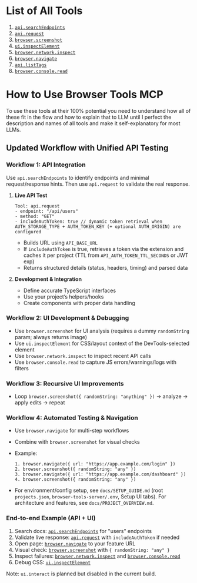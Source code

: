 # List of All Tools

1. [`api.searchEndpoints`](./each-tool-explained/api_searchEndpoints.md)
2. [`api.request`](./each-tool-explained/api_request.md)
3. [`browser.screenshot`](./each-tool-explained/browser_screenshot.md)
4. [`ui.inspectElement`](./each-tool-explained/ui_inspectElement.md)
5. [`browser.network.inspect`](./each-tool-explained/browser_network_inspect.md)
6. [`browser.navigate`](./each-tool-explained/browser_navigate.md)
7. [`api.listTags`](./each-tool-explained/api_listTags.md)
8. [`browser.console.read`](./each-tool-explained/browser_console_read.md)

# How to Use Browser Tools MCP

To use these tools at their 100% potential you need to understand how all of these fit in the flow and how to explain that to LLM until I perfect the description and names of all tools and make it self-explanatory for most LLMs.

## Updated Workflow with Unified API Testing

### **Workflow 1: API Integration**

Use `api.searchEndpoints` to identify endpoints and minimal request/response hints. Then use `api.request` to validate the real response.

1. **Live API Test**

   ```
   Tool: api.request
   - endpoint: "/api/users"
   - method: "GET"
   - includeAuthToken: true // dynamic token retrieval when AUTH_STORAGE_TYPE + AUTH_TOKEN_KEY (+ optional AUTH_ORIGIN) are configured
   ```

   - Builds URL using `API_BASE_URL`
   - If `includeAuthToken` is true, retrieves a token via the extension and caches it per project (TTL from `API_AUTH_TOKEN_TTL_SECONDS` or JWT exp)
   - Returns structured details (status, headers, timing) and parsed data

2. **Development & Integration**
   - Define accurate TypeScript interfaces
   - Use your project’s helpers/hooks
   - Create components with proper data handling

### **Workflow 2: UI Development & Debugging**

- Use `browser.screenshot` for UI analysis (requires a dummy `randomString` param; always returns image)
- Use `ui.inspectElement` for CSS/layout context of the DevTools-selected element
- Use `browser.network.inspect` to inspect recent API calls
- Use `browser.console.read` to capture JS errors/warnings/logs with filters

### **Workflow 3: Recursive UI Improvements**

- Loop `browser.screenshot({ randomString: "anything" })` → analyze → apply edits → repeat

### **Workflow 4: Automated Testing & Navigation**

- Use `browser.navigate` for multi-step workflows
- Combine with `browser.screenshot` for visual checks
- Example:

  ```
  1. browser.navigate({ url: "https://app.example.com/login" })
  2. browser.screenshot({ randomString: "any" })
  3. browser.navigate({ url: "https://app.example.com/dashboard" })
  4. browser.screenshot({ randomString: "any" })
  ```

- For environment/config setup, see `docs/SETUP_GUIDE.md` (root `projects.json`, `browser-tools-server/.env`, Setup UI tabs). For architecture and features, see `docs/PROJECT_OVERVIEW.md`.

### End-to-end Example (API + UI)

1. Search docs: [`api.searchEndpoints`](./each-tool-explained/api_searchEndpoints.md) for "users" endpoints
2. Validate live response: [`api.request`](./each-tool-explained/api_request.md) with `includeAuthToken` if needed
3. Open page: [`browser.navigate`](./each-tool-explained/browser_navigate.md) to your feature URL
4. Visual check: [`browser.screenshot`](./each-tool-explained/browser_screenshot.md) with `{ randomString: "any" }`
5. Inspect failures: [`browser.network.inspect`](./each-tool-explained/browser_network_inspect.md) and [`browser.console.read`](./each-tool-explained/browser_console_read.md)
6. Debug CSS: [`ui.inspectElement`](./each-tool-explained/ui_inspectElement.md)

Note: `ui.interact` is planned but disabled in the current build.
